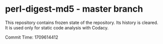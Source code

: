 # perl-digest-md5 - master branch

This repository contains frozen state of the repository.
Its history is cleared. It is used only for static code
analysis with Codacy.

Commit Time: 1709614412